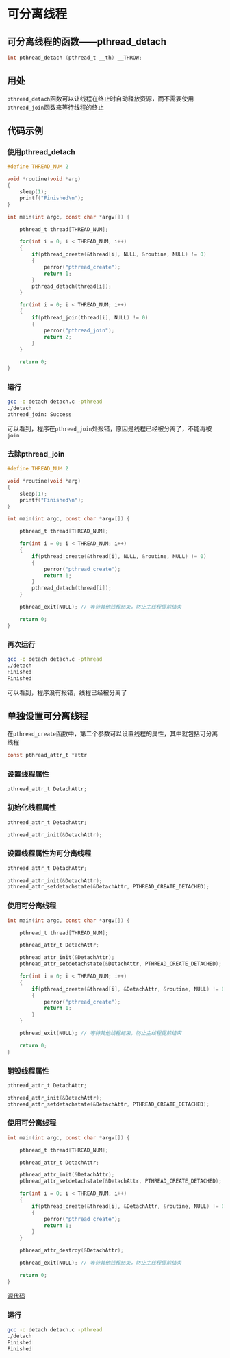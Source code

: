 # 可分离线程

## 可分离线程的函数——pthread_detach

```c
int pthread_detach (pthread_t __th) __THROW;
```

## 用处

`pthread_detach`函数可以让线程在终止时自动释放资源，而不需要使用`pthread_join`函数来等待线程的终止

## 代码示例

### 使用pthread_detach

```c
#define THREAD_NUM 2

void *routine(void *arg)
{
    sleep(1);
    printf("Finished\n");
}

int main(int argc, const char *argv[]) {

    pthread_t thread[THREAD_NUM];

    for(int i = 0; i < THREAD_NUM; i++)
    {
        if(pthread_create(&thread[i], NULL, &routine, NULL) != 0)
        {
            perror("pthread_create");
            return 1;
        }
        pthread_detach(thread[i]);
    }

    for(int i = 0; i < THREAD_NUM; i++)
    {
        if(pthread_join(thread[i], NULL) != 0)
        {
            perror("pthread_join");
            return 2;
        }
    }

    return 0;
}
```

### 运行

```bash
gcc -o detach detach.c -pthread
./detach
pthread_join: Success
```

可以看到，程序在`pthread_join`处报错，原因是线程已经被分离了，不能再被`join`

### 去除pthread_join

```c
#define THREAD_NUM 2

void *routine(void *arg)
{
    sleep(1);
    printf("Finished\n");
}

int main(int argc, const char *argv[]) {

    pthread_t thread[THREAD_NUM];

    for(int i = 0; i < THREAD_NUM; i++)
    {
        if(pthread_create(&thread[i], NULL, &routine, NULL) != 0)
        {
            perror("pthread_create");
            return 1;
        }
        pthread_detach(thread[i]);
    }

    pthread_exit(NULL); // 等待其他线程结束，防止主线程提前结束

    return 0;
}
```

### 再次运行

```bash
gcc -o detach detach.c -pthread
./detach
Finished
Finished
```

可以看到，程序没有报错，线程已经被分离了

## 单独设置可分离线程

在`pthread_create`函数中，第二个参数可以设置线程的属性，其中就包括可分离线程

```c
const pthread_attr_t *attr
```

### 设置线程属性

```c
pthread_attr_t DetachAttr;
```

### 初始化线程属性

```c
pthread_attr_t DetachAttr;

pthread_attr_init(&DetachAttr);
```

### 设置线程属性为可分离线程

```c
pthread_attr_t DetachAttr;

pthread_attr_init(&DetachAttr);
pthread_attr_setdetachstate(&DetachAttr, PTHREAD_CREATE_DETACHED);
```

### 使用可分离线程

```c
int main(int argc, const char *argv[]) {

    pthread_t thread[THREAD_NUM];

    pthread_attr_t DetachAttr;

    pthread_attr_init(&DetachAttr);
    pthread_attr_setdetachstate(&DetachAttr, PTHREAD_CREATE_DETACHED);

    for(int i = 0; i < THREAD_NUM; i++)
    {
        if(pthread_create(&thread[i], &DetachAttr, &routine, NULL) != 0)
        {
            perror("pthread_create");
            return 1;
        }
    }

    pthread_exit(NULL); // 等待其他线程结束，防止主线程提前结束

    return 0;
}
```

### 销毁线程属性

```c
pthread_attr_t DetachAttr;

pthread_attr_init(&DetachAttr);
pthread_attr_setdetachstate(&DetachAttr, PTHREAD_CREATE_DETACHED);
```

### 使用可分离线程

```c
int main(int argc, const char *argv[]) {

    pthread_t thread[THREAD_NUM];

    pthread_attr_t DetachAttr;

    pthread_attr_init(&DetachAttr);
    pthread_attr_setdetachstate(&DetachAttr, PTHREAD_CREATE_DETACHED);

    for(int i = 0; i < THREAD_NUM; i++)
    {
        if(pthread_create(&thread[i], &DetachAttr, &routine, NULL) != 0)
        {
            perror("pthread_create");
            return 1;
        }
    }

    pthread_attr_destroy(&DetachAttr);

    pthread_exit(NULL); // 等待其他线程结束，防止主线程提前结束

    return 0;
}
```

[源代码](可分离线程.c)

### 运行

```bash
gcc -o detach detach.c -pthread
./detach
Finished
Finished
```
